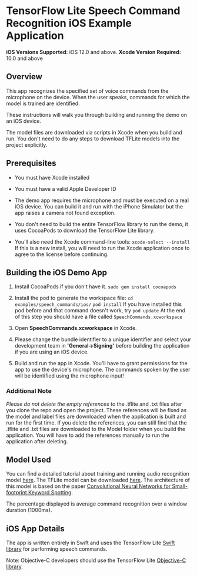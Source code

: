 # TensorFlow Lite Speech Command Recognition iOS Example Application

**iOS Versions Supported:** iOS 12.0 and above.
**Xcode Version Required:** 10.0 and above

## Overview

This app recognizes the specified set of voice commands from the microphone on the device. When the user speaks, commands for which the model is trained are identified.

These instructions will walk you through building and running the demo on an iOS device.

The model files are downloaded via scripts in Xcode when you build and run. You don't need to do any steps to download TFLite models into the project explicitly.

<!-- TODO(b/124116863): Add app screenshot. -->

## Prerequisites

* You must have Xcode installed

* You must have a valid Apple Developer ID

* The demo app requires the microphone and must be executed on a real iOS device. You can build it and run with the iPhone Simulator but the app raises a camera not found exception.

* You don't need to build the entire TensorFlow library to run the demo, it uses CocoaPods to download the TensorFlow Lite library.

* You'll also need the Xcode command-line tools:
```xcode-select --install```
If this is a new install, you will need to run the Xcode application once to agree to the license before continuing.
## Building the iOS Demo App

1. Install CocoaPods if you don't have it.
```sudo gem install cocoapods```

2. Install the pod to generate the workspace file:
```cd examples/speech_commands/ios/```
```pod install```
If you have installed this pod before and that command doesn't work, try
```pod update```
At the end of this step you should have a file called ```SpeechCommands.xcworkspace```

3. Open **SpeechCommands.xcworkspace** in Xcode.

4. Please change the bundle identifier to a unique identifier and select your development team in **'General->Signing'** before building the application if you are using an iOS device.

5. Build and run the app in Xcode.
You'll have to grant permissions for the app to use the device's microphone. The commands spoken by the user will be identified using the microphone input!

### Additional Note
_Please do not delete the empty references_ to the .tflite and .txt files after you clone the repo and open the project. These references will be fixed as the model and label files are downloaded when the application is built and run for the first time. If you delete the references, you can still find that the .tflite and .txt files are downloaded to the Model folder when you build the application. You will have to add the references manually to run the application after deleting.

## Model Used

You can find a detailed tutorial about training and running audio recognition model [here](https://www.tensorflow.org/tutorials/sequences/audio_recognition). The TFLite model can be downloaded [here](https://storage.googleapis.com/download.tensorflow.org/models/tflite/conv_actions_tflite.zip). The architecture of this model is based on the paper [Convolutional Neural Networks for Small-footprint Keyword Spotting](https://www.isca-speech.org/archive/interspeech_2015/papers/i15_1478.pdf).

The percentage displayed is average command recognition over a window duration (1000ms).

## iOS App Details

The app is written entirely in Swift and uses the TensorFlow Lite
[Swift library](https://github.com/tensorflow/tensorflow/tree/master/tensorflow/lite/experimental/swift)
for performing speech commands.

Note: Objective-C developers should use the TensorFlow Lite
[Objective-C library](https://github.com/tensorflow/tensorflow/tree/master/tensorflow/lite/experimental/objc).
